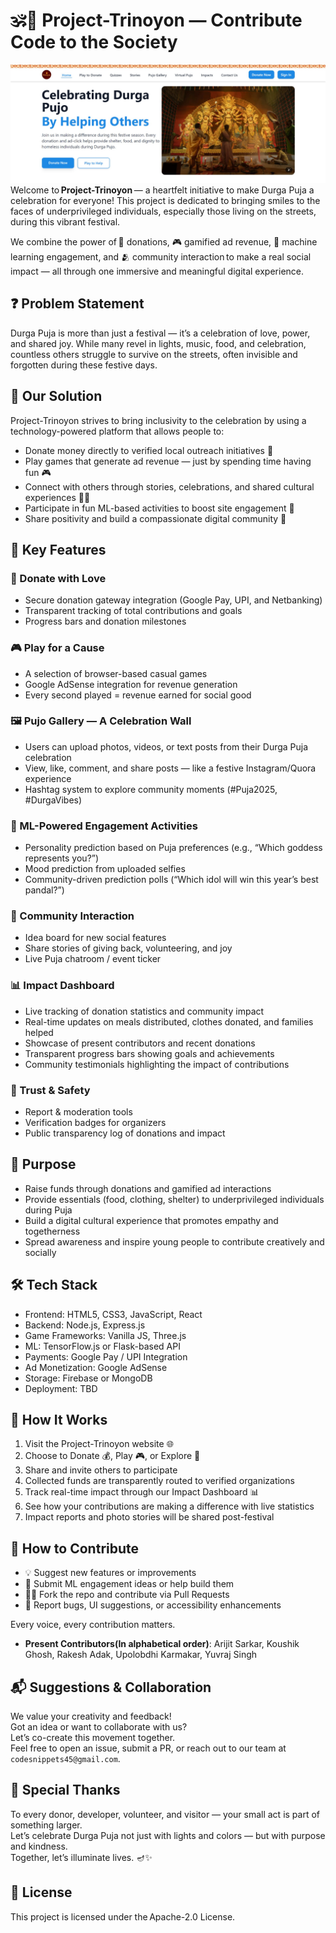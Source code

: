 # 🕉️🔱 Project-Trinoyon — Contribute Code to the Society

![preview image](Trinoyon.png)
Welcome to **Project-Trinoyon** — a heartfelt initiative to make Durga Puja a celebration for everyone! This project is dedicated to bringing smiles to the faces of underprivileged individuals, especially those living on the streets, during this vibrant festival.

We combine the power of 💸 donations, 🎮 gamified ad revenue, 🤖 machine learning engagement, and 🫂 community interaction to make a real social impact — all through one immersive and meaningful digital experience.

## ❓ Problem Statement

Durga Puja is more than just a festival — it’s a celebration of love, power, and shared joy. While many revel in lights, music, food, and celebration, countless others struggle to survive on the streets, often invisible and forgotten during these festive days.

## 🎯 Our Solution

Project-Trinoyon strives to bring inclusivity to the celebration by using a technology-powered platform that allows people to:

- Donate money directly to verified local outreach initiatives 💸
- Play games that generate ad revenue — just by spending time having fun 🎮
- Connect with others through stories, celebrations, and shared cultural experiences 📸📝
- Participate in fun ML-based activities to boost site engagement 🤖
- Share positivity and build a compassionate digital community 🙌

## 🌟 Key Features

### 💖 Donate with Love
- Secure donation gateway integration (Google Pay, UPI, and Netbanking)
- Transparent tracking of total contributions and goals
- Progress bars and donation milestones

### 🎮 Play for a Cause
- A selection of browser-based casual games
- Google AdSense integration for revenue generation
- Every second played = revenue earned for social good

### 🖼️ Pujo Gallery — A Celebration Wall
- Users can upload photos, videos, or text posts from their Durga Puja celebration
- View, like, comment, and share posts — like a festive Instagram/Quora experience
- Hashtag system to explore community moments (#Puja2025, #DurgaVibes)

### 🤖 ML-Powered Engagement Activities
- Personality prediction based on Puja preferences (e.g., “Which goddess represents you?”)
- Mood prediction from uploaded selfies
- Community-driven prediction polls (“Which idol will win this year’s best pandal?”)

### 💬 Community Interaction
- Idea board for new social features
- Share stories of giving back, volunteering, and joy
- Live Puja chatroom / event ticker

### 📊 Impact Dashboard
- Live tracking of donation statistics and community impact
- Real-time updates on meals distributed, clothes donated, and families helped
- Showcase of present contributors and recent donations
- Transparent progress bars showing goals and achievements
- Community testimonials highlighting the impact of contributions

### 🔐 Trust & Safety
- Report & moderation tools
- Verification badges for organizers
- Public transparency log of donations and impact

## 🎯 Purpose

- Raise funds through donations and gamified ad interactions
- Provide essentials (food, clothing, shelter) to underprivileged individuals during Puja
- Build a digital cultural experience that promotes empathy and togetherness
- Spread awareness and inspire young people to contribute creatively and socially

## 🛠️ Tech Stack

- Frontend: HTML5, CSS3, JavaScript, React  
- Backend: Node.js, Express.js  
- Game Frameworks: Vanilla JS, Three.js  
- ML: TensorFlow.js or Flask-based API  
- Payments: Google Pay / UPI Integration  
- Ad Monetization: Google AdSense  
- Storage: Firebase or MongoDB  
- Deployment: TBD

## 🚀 How It Works

1. Visit the Project-Trinoyon website 🌐  
2. Choose to Donate 💰, Play 🎮, or Explore 📸  
3. Share and invite others to participate  
4. Collected funds are transparently routed to verified organizations  
5. Track real-time impact through our Impact Dashboard 📊
6. See how your contributions are making a difference with live statistics
7. Impact reports and photo stories will be shared post-festival  

## 🤝 How to Contribute

- 💡 Suggest new features or improvements  
- 🧠 Submit ML engagement ideas or help build them  
- 🧑‍💻 Fork the repo and contribute via Pull Requests  
- 📝 Report bugs, UI suggestions, or accessibility enhancements  

Every voice, every contribution matters.

- **Present Contributors(In alphabetical order)**: Arijit Sarkar, Koushik Ghosh, Rakesh Adak, Upolobdhi Karmakar, Yuvraj Singh
## 📬 Suggestions & Collaboration

We value your creativity and feedback!  
Got an idea or want to collaborate with us?  
Let’s co-create this movement together.  
Feel free to open an issue, submit a PR, or reach out to our team at `codesnippets45@gmail.com`.

## 🌟 Special Thanks

To every donor, developer, volunteer, and visitor — your small act is part of something larger.  
Let’s celebrate Durga Puja not just with lights and colors — but with purpose and kindness.  
Together, let’s illuminate lives. 🪔✨

## 📜 License

This project is licensed under the Apache-2.0 License.
